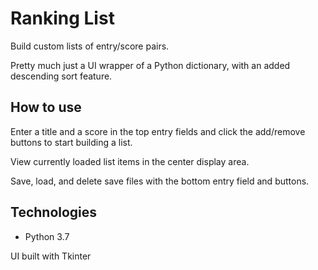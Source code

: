 # Ranking List

Build custom lists of entry/score pairs.

Pretty much just a UI wrapper of a Python dictionary, with
an added descending sort feature.

## How to use
Enter a title and a score in the top entry fields and click the
add/remove buttons to start building a list.

View currently loaded list items in the center display area.

Save, load, and delete save files with the bottom entry 
field and buttons. 

## Technologies
- Python 3.7

UI built with Tkinter